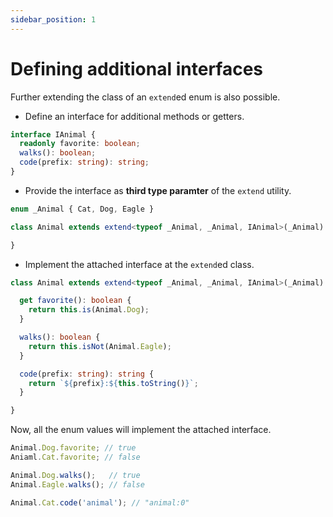 ```yaml
---
sidebar_position: 1
---
```


# Defining additional interfaces

Further extending the class of an `extend`ed enum is also possible.

- Define an interface for additional methods or getters.

```ts
interface IAnimal {
  readonly favorite: boolean;
  walks(): boolean;
  code(prefix: string): string;
}
```

- Provide the interface as **third type paramter** of the `extend` utility.

```ts
enum _Animal { Cat, Dog, Eagle }

class Animal extends extend<typeof _Animal, _Animal, IAnimal>(_Animal) {

}
```

- Implement the attached interface at the `extend`ed class.

```ts
class Animal extends extend<typeof _Animal, _Animal, IAnimal>(_Animal) {

  get favorite(): boolean {
    return this.is(Animal.Dog);
  }

  walks(): boolean {
    return this.isNot(Animal.Eagle);
  }

  code(prefix: string): string {
    return `${prefix}:${this.toString()}`;
  }

}
```

Now, all the enum values will implement the attached interface.

```ts
Animal.Dog.favorite; // true
Aniaml.Cat.favorite; // false

Animal.Dog.walks();   // true
Animal.Eagle.walks(); // false

Animal.Cat.code('animal'); // "animal:0"
```
